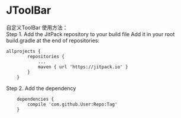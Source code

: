 # JToolBar
自定义ToolBar
使用方法：<br>
Step 1. Add the JitPack repository to your build file 
Add it in your root build.gradle at the end of repositories:<br>
```
allprojects {
		repositories {
			...
			maven { url 'https://jitpack.io' }
		}
	}
```

Step 2. Add the dependency<br>
```
	dependencies {
		compile 'com.github.User:Repo:Tag'
	}
  
```

  

